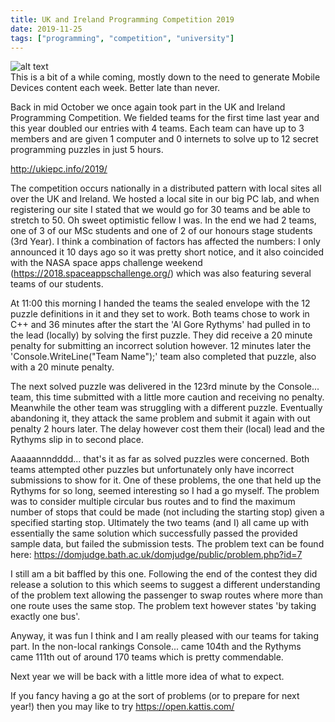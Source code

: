 ```yaml
---
title: UK and Ireland Programming Competition 2019
date: 2019-11-25
tags: ["programming", "competition", "university"]
---
```


![alt text](/img/post_images/191125_warriors.png "Hull Warriors")
<br/>
This is a bit of a while coming, mostly down to the need to generate Mobile Devices content each week. Better late than never.

Back in mid October we once again took part in the UK and Ireland Programming Competition. We fielded teams for the first time last year and this year doubled our entries with 4 teams. Each team can have up to 3 members and are given 1 computer and 0 internets to solve up to 12 secret programming puzzles in just 5 hours.

http://ukiepc.info/2019/

<!--more-->

The competition occurs nationally in a distributed pattern with local sites all over the UK and Ireland. We hosted a local site in our big PC lab, and when registering our site I stated that we would go for 30 teams and be able to stretch to 50. Oh sweet optimistic fellow I was. In the end we had 2 teams, one of 3 of our MSc students and one of 2 of our honours stage students (3rd Year). I think a combination of factors has affected the numbers: I only announced it 10 days ago so it was pretty short notice, and it also coincided with the NASA space apps challenge weekend (https://2018.spaceappschallenge.org/) which was also featuring several teams of our students.

At 11:00 this morning I handed the teams the sealed envelope with the 12 puzzle definitions in it and they set to work. Both teams chose to work in C++ and 36 minutes after the start the 'Al Gore Rythyms' had pulled in to the lead (locally) by solving the first puzzle. They did receive a 20 minute penalty for submitting an incorrect solution however. 12 minutes later the 'Console.WriteLine("Team Name");' team also completed that puzzle, also with a 20 minute penalty.

The next solved puzzle was delivered in the 123rd minute by the Console... team, this time submitted with a little more caution and receiving no penalty. Meanwhile the other team was struggling with a different puzzle. Eventually abandoning it, they attack the same problem and submit it again with out penalty 2 hours later. The delay however cost them their (local) lead and the Rythyms slip in to second place.

Aaaaannndddd... that's it as far as solved puzzles were concerned. Both teams attempted other puzzles but unfortunately only have incorrect submissions to show for it. One of these problems, the one that held up the Rythyms for so long, seemed interesting so I had a go myself. The problem was to consider multiple circular bus routes and to find the maximum number of stops that could be made (not including the starting stop) given a specified starting stop. Ultimately the two teams (and I) all came up with essentially the same solution which successfully passed the provided sample data, but failed the submission tests. The problem text can be found here: https://domjudge.bath.ac.uk/domjudge/public/problem.php?id=7 

I still am a bit baffled by this one. Following the end of the contest they did release a solution to this which seems to suggest a different understanding of the problem text allowing the passenger to swap routes where more than one route uses the same stop. The problem text however states 'by taking exactly one bus'.

Anyway, it was fun I think and I am really pleased with our teams for taking part. In the non-local rankings Console... came 104th and the Rythyms came 111th out of around 170 teams which is pretty commendable.

Next year we will be back with a little more idea of what to expect.

If you fancy having a go at the sort of problems (or to prepare for next year!) then you may like to try https://open.kattis.com/


